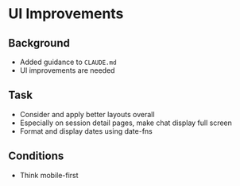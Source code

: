 # UI Improvements

## Background

- Added guidance to `CLAUDE.md`
- UI improvements are needed

## Task

- Consider and apply better layouts overall
- Especially on session detail pages, make chat display full screen
- Format and display dates using date-fns

## Conditions

- Think mobile-first
